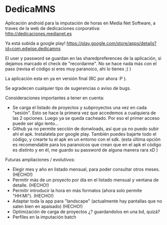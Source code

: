 DedicaMNS
=========

Aplicación android para la imputación de horas en Media Net Software, a traves de la web de dedicaciones corporativa: http://dedicaciones.medianet.es

Ya está subida a google play! https://play.google.com/store/apps/details?id=com.edwise.dedicamns

El user y password se guardan en las sharedpreferences de la aplicación, si dejamos marcado el check de "recordarme". No se hace nada más con el pass (revisa el código si eres muy paranoico, ahi lo tienes ;) )

La aplicación esta en ya en versión final (RC por ahora :P ).

Se agradecen cualquier tipo de sugerencias o aviso de bugs.

Consideraciones importantes a tener en cuenta:
  - Se carga el listado de proyectos y subproyectos una vez en cada "sesión". Esto se hace la primera vez que accedemos a cualquiera de las 2 opciones. Luego ya se queda cacheado. Por eso el primer acceso puede ser algo lento...
  - Github ya no permite sección de donwloads, así que ya no puedo subir ahí el apk. Instalatela por google play. También puedes bajarte todo el código, y crearte tu el apk en un entorno con el sdk. (esta última opción es recomendable para los paranoicos que crean que en el apk el código es distinto y en él, me guardo su password de alguna manera rara xD )
 
Futuras ampliaciones / evolutivos:
  - Elegir mes y año en listado mensual, para poder consultar otros meses. (HECHO!)
  - Permitir más de un proyecto por día en el listado mensual y ventana de detalle. (HECHO!)
  - Permitir introducir la hora en más formatos (ahora solo permite "HH:MI"). (HECHO!)
  - Adaptar toda la app para "landscape" (actualmente hay pantallas que no salen bien en apaisado) (HECHO!)
  - Optimización de carga de proyectos ¿? guardandolos en una bd, quizá?  
  - Perfiles en la imputación batch
  
  

